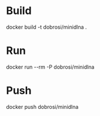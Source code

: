 # Build
docker build -t dobrosi/minidlna .

# Run
docker run --rm -P dobrosi/minidlna

# Push
docker push dobrosi/minidlna